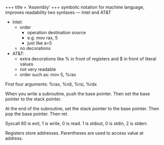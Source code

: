 +++
title = 'Assembly'
+++
symbolic notation for machine language, improves readability
two syntaxes — Intel and AT&T

- Intel:
    - order
        - operation destination source
        - e.g. mov rax, 5
        - just like a=5
    - no decorations
- AT&T:
    - extra decorations like % in front of registers and $ in front of literal values
    - not very readable
    - order such as: mov 5, %rax

First four arguments: %rax, %rdi, %rsi, %rdx

When you write a subroutine, push the base pointer. Then set the base pointer to the stack pointer.

At the end of the subroutine, set the stack pointer to the base pointer. Then pop the base pointer. Then ret.

Syscall 60 is exit, 1 is write, 0 is read.
1 is stdout, 0 is stdin, 2 is stderr.

Registers store addresses. Parentheses are used to access value at address.
